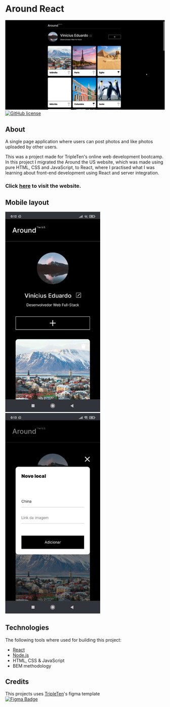 # Around React

![Front page image](./assets/img/frontpage.png)  
[![GitHub license](https://img.shields.io/github/license/Naereen/StrapDown.js.svg)](https://github.com/anynoise00/around-react/blob/main/LICENSE)

## About

A single page application where users can post photos and like photos uploaded by other users.

This was a project made for TripleTen's online web development bootcamp.
In this project I migrated the Around the US website, which was made using pure HTML, CSS and JavaScript, to React, where I practised what I was learning about front-end development using React and server integration.

### Click [here](https://anynoise00.github.io/around-react/) to visit the website.

## Mobile layout

<img src="./assets/img/mobile-1.jpg" width="300" alt="Mobile image 1"> <img src="./assets/img/mobile-2.jpg" width="300" alt="Mobile image 2">

## Technologies

The following tools where used for building this project:

- [React](https://reactjs.org/)
- [Node.js](https://nodejs.org/en/)
- HTML, CSS & JavaScript
- BEM methodology

## Credits

This projects uses [TripleTen](https://tripleten.com/)'s figma template  
[![Figma Badge](https://img.shields.io/badge/Figma-F24E1E?style=for-the-badge&logo=figma&logoColor=white)](https://www.figma.com/file/HyMToCsnGeUL35awWZJHz6/WEB.-Sprint-4.-Around-The-U.S.-desktop-%2B-mobile-pt-(Copy)?type=design&node-id=0-1&mode=design&t=ClOh3EiGpuWKWXEn-0)
